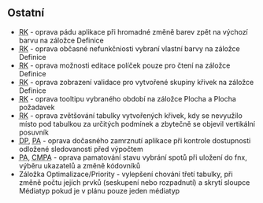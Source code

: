 ﻿---
categories: [fenix]
layout: fenix
---
## Ostatní
<ul>
	<li><abbr title="Reachové křivky">RK</abbr> - oprava pádu aplikace při hromadné změně barev zpět na výchozí barvu na záložce Definice</li>
	<li><abbr title="Reachové křivky">RK</abbr> - oprava občasné nefunkčniosti vybraní vlastní barvy na záložce Definice</li>
	<li><abbr title="Reachové křivky">RK</abbr> - oprava možnosti editace políček pouze pro čtení na záložce Definice</li>
	<li><abbr title="Reachové křivky">RK</abbr> - oprava zobrazení validace pro vytvořené skupiny křivek na záložce Definice</li>
	<li><abbr title="Reachové křivky">RK</abbr> - oprava tooltipu vybraného období na záložce Plocha a Plocha požadavek</li>
	<li><abbr title="Reachové křivky">RK</abbr> - oprava zvětšování tabulky vytvořených křivek, kdy se nevyužilo místo pod tabulkou za určitých podmínek a zbytečně se objevil vertikální posuvník</li>
	<li><abbr title="Detailní plán">DP</abbr>, <abbr title="Postanalýza">PA</abbr> - oprava dočasného zamrznutí aplikace při kontrole dostupnosti odložené sledovanosti před výpočtem</li>
	<li><abbr title="Postanalýza">PA</abbr>, <abbr title="Crossmediální postanalýza">CMPA</abbr> - oprava pamatování stavu vybrání spotů při uložení do fnx, výběru ukazatelů a změně kódovníků</li>
	<li>Záložka Optimalizace/Priority - vylepšení chování třetí tabulky, při změně počtu jejích prvků (seskupení nebo rozpadnutí) a skrytí sloupce Médiatyp pokud je v plánu pouze jeden médiatyp</li>
</ul>
